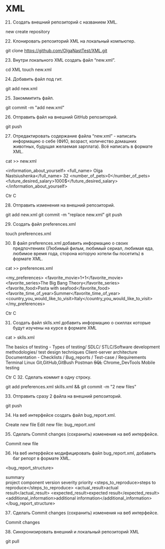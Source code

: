 # XML
21. Создать внешний репозиторий c названием XML.

new
create repository

 22. Клонировать репозиторий XML на локальный компьютер.

git clone https://github.com/OlgaNastTest/XML.git

 23. Внутри локального XML создать файл “new.xml”.

cd XML
touch new.xml

 24. Добавить файл под гит.

git add new.xml

 25. Закоммитить файл.

git commit -m "add new.xml"

 26. Отправить файл на внешний GitHub репозиторий.

git push

 27. Отредактировать содержание файла “new.xml” - написать информацию о себе (ФИО, возраст, количество домашних животных, будущая желаемая зарплата). Всё написать в формате XML.

cat >> new.xml
<?xml version="1.0" encoding="utf-8"?>
<information_about_yourself>
	<full_name> Olga Nastsiushenka</full_name>
	<age>32</age>
	<number_of_pets>0</number_of_pets>
	<future_desired_salary>1000$</future_desired_salary>
</information_about_yourself>

Ctr C

 28. Отправить изменения на внешний репозиторий.

git add new.xml
git commit -m "replace new.xml"
git push

 29. Создать файл preferences.xml

touch preferences.xml

 30. В файл preferences.xml добавить информацию о своих предпочтениях (Любимый фильм, любимый сериал, любимая еда, любимое время года, сторона которую хотели бы посетить) в формате XML.

cat >> preferences.xml
<?xml version="1.0" encoding="utf-8"?>
<my_preferences>
		<favorite_movie>1+1</favorite_movie>
		<favorite_series>The Big Bang Theory</favorite_series>
		<favorite_food>Pasta with seafood</favorite_food>
		<favorite_time_of_year>Summer</favorite_time_of_year>
		<country_you_would_like_to_visit>Italy</country_you_would_like_to_visit>
</my_preferences>

 Ctr C

 31. Создать файл sklls.xml добавить информацию о скиллах которые будут изучены на курсе в формате XML

cat > sklls.xml
<?xml version="1.0" encoding="utf-8"?>
<skills>
	<teory>The basics of testing - Types of testing/ SDLC/ STLC/Software development methodologies/ test design techniques</teory>
	<cs>Client-server architecture</cs>
	<doc>Documentation - Checklists / Bug_reports / Test-case / Requirements</doc>
	<lin>Terminal Linux</lin>
	<git>Git,GitHub,GitBush</git>
	<post>Postman</post>
	<s>SQL</s>
	<dev>Chrome_DevTools</dev>
	<mob>Mobile testing</mob>
</skills>

Ctr C
 32. Сделать коммит в одну строку.

git add preferences.xml skills.xml && git commit -m "2 new files"

 33. Отправить сразу 2 файла на внешний репозиторий.

git push

 34. На веб интерфейсе создать файл bug_report.xml.

Create new file
Edit new file: bug_report.xml

 35. Сделать Commit changes (сохранить) изменения на веб интерфейсе.

Commit new file

 36. На веб интерфейсе модифицировать файл bug_report.xml, добавить баг репорт в формате XML.

<?xml version="1.0" encoding="utf-8"?>
<bug_report_structure>
    <summary>summary</summary>
    <project>project</project>
    <component>component</component>
    <version>version</version>
    <severity>severity</severity>
    <priority>priority</priority>
    <steps_to_reproduce>steps to reproduce</steps_to_reproduce>
    <actual_result>actual result</actual_result>
    <expected_result>expected result</expected_result>
    <additional_information>additional information</additional_information>
</bug_report_structure>

 37. Сделать Commit changes (сохранить) изменения на веб интерфейсе.

Commit changes

 38. Синхронизировать внешний и локальный репозиторий XML

git pull
